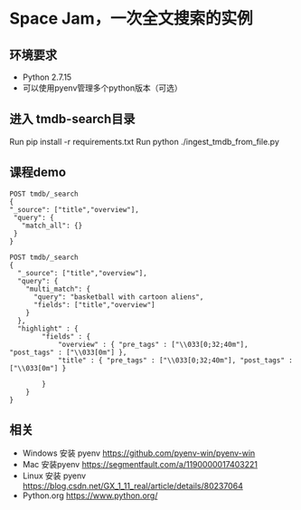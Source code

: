 # Space Jam，一次全文搜索的实例

## 环境要求

- Python 2.7.15
- 可以使用pyenv管理多个python版本（可选）

## 进入 tmdb-search目录

Run
pip install -r requirements.txt
Run python ./ingest_tmdb_from_file.py

## 课程demo

```
POST tmdb/_search
{
"_source": ["title","overview"],
 "query": {
   "match_all": {}
 }
}

POST tmdb/_search
{
  "_source": ["title","overview"],
  "query": {
    "multi_match": {
      "query": "basketball with cartoon aliens",
      "fields": ["title","overview"]
    }
  },
  "highlight" : {
        "fields" : {
            "overview" : { "pre_tags" : ["\\033[0;32;40m"], "post_tags" : ["\\033[0m"] },
            "title" : { "pre_tags" : ["\\033[0;32;40m"], "post_tags" : ["\\033[0m"] }

        }
    }
}
```

## 相关

- Windows 安装 pyenv https://github.com/pyenv-win/pyenv-win
- Mac 安装pyenv https://segmentfault.com/a/1190000017403221
- Linux 安装 pyenv https://blog.csdn.net/GX_1_11_real/article/details/80237064
- Python.org https://www.python.org/